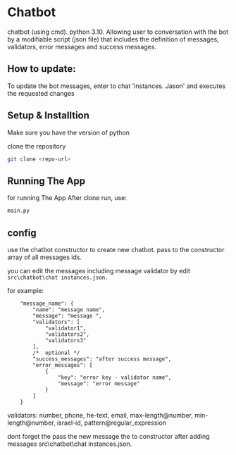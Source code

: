 # Chatbot
chatbot (using cmd). python 3.10.
Allowing user to conversation with the bot by a modifiable script (json file) that includes the definition of messages, validators, error messages and success messages.

## How to update:
To update the bot messages, enter to chat 'instances. Jason' and executes the requested changes
## Setup & Installtion

Make sure you have the version of python

clone the repository
```bash
git clone <repo-url>
```

## Running The App
for running The App
After clone run, use:
```bash
main.py
```


## config

use the chatbot constructor to create new chatbot. pass to the constructor array of all messages ids.


you can edit the messages including message validator by edit ```src\chatbot\chat instances.json.```


for example: 
```
    "message_name": {
        "name": "message name",
        "message": "message ",
        "validators": [
            "validator1",
            "validators2",
            "validators3"
        ],
        /*  optional */
        "success_messages": "after success message",
        "error_messages": [
            {
                "key": "error key - validator name",
                "message": "error message"
            }
        ]
    }
```


validators: number, phone, he-text, email, max-length@number, min-length@number, israel-id, pattern@regular_expression


dont forget the pass the new message the to constructor after adding messages src\chatbot\chat instances.json.

